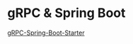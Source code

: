 # gRPC & Spring Boot

[gRPC-Spring-Boot-Starter](https://yidongnan.github.io/grpc-spring-boot-starter/zh-CN/)